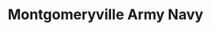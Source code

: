 ---
title: "Montgomeryville Army Navy"
url: /north-wales/montgomeryville-army-navy/
shop: Outdoor
---